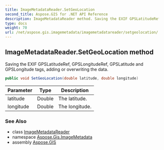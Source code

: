 ```yaml
---
title: ImageMetadataReader.SetGeoLocation
second_title: Aspose.GIS for .NET API Reference
description: ImageMetadataReader method. Saving the EXIF GPSLatitudeRef GPSLongitudeRef GPSLatitude and GPSLongitude tags adding or overwriting the data
type: docs
weight: 70
url: /net/aspose.gis.imagemetadata/imagemetadatareader/setgeolocation/
---
```

## ImageMetadataReader.SetGeoLocation method

Saving the EXIF GPSLatitudeRef, GPSLongitudeRef, GPSLatitude and GPSLongitude tags, adding or overwriting the data.

```csharp
public void SetGeoLocation(double latitude, double longitude)
```

| Parameter | Type | Description |
| --- | --- | --- |
| latitude | Double | The latitude. |
| longitude | Double | The longitude. |

### See Also

* class [ImageMetadataReader](../)
* namespace [Aspose.Gis.ImageMetadata](../../imagemetadatareader/)
* assembly [Aspose.GIS](../../../)



